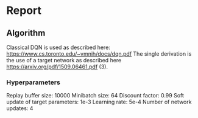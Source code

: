 # Report

## Algorithm

Classical DQN is used as described here: https://www.cs.toronto.edu/~vmnih/docs/dqn.pdf
The single derivation is the use of a target network as described
here https://arxiv.org/pdf/1509.06461.pdf (3).

### Hyperparameters

Replay buffer size: 10000
Minibatch size: 64
Discount factor: 0.99
Soft update of target parameters: 1e-3
Learning rate: 5e-4
Number of network updates: 4
